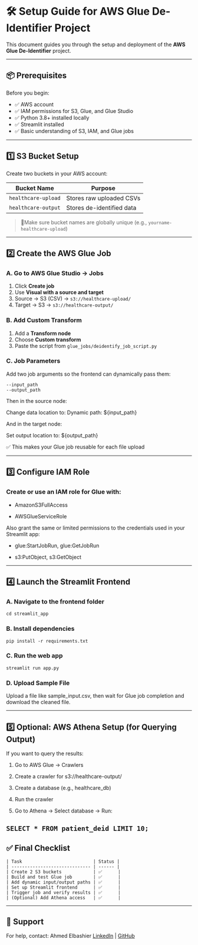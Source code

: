 # 🛠️ Setup Guide for AWS Glue De-Identifier Project

This document guides you through the setup and deployment of the **AWS Glue De-Identifier** project.

---

## 📦 Prerequisites

Before you begin:

- ✅ AWS account
- ✅ IAM permissions for S3, Glue, and Glue Studio
- ✅ Python 3.8+ installed locally
- ✅ Streamlit installed
- ✅ Basic understanding of S3, IAM, and Glue jobs

---

## 1️⃣ S3 Bucket Setup

Create two buckets in your AWS account:

| Bucket Name          | Purpose                  |
|----------------------|---------------------------|
| `healthcare-upload`  | Stores raw uploaded CSVs  |
| `healthcare-output`  | Stores de-identified data |

> 📍Make sure bucket names are globally unique (e.g., `yourname-healthcare-upload`)

---

## 2️⃣ Create the AWS Glue Job

### A. Go to AWS Glue Studio → **Jobs**
1. Click **Create job**
2. Use **Visual with a source and target**
3. Source → S3 (CSV) → `s3://healthcare-upload/`
4. Target → S3 → `s3://healthcare-output/`

### B. Add Custom Transform
1. Add a **Transform node**
2. Choose **Custom transform**
3. Paste the script from `glue_jobs/deidentify_job_script.py`

### C. Job Parameters
Add two job arguments so the frontend can dynamically pass them:
```text
--input_path
--output_path

```

Then in the source node:

Change data location to: Dynamic path: ${input_path}

And in the target node:

Set output location to: ${output_path}

✅ This makes your Glue job reusable for each file upload

---

## 3️⃣ Configure IAM Role
### Create or use an IAM role for Glue with:

* AmazonS3FullAccess

* AWSGlueServiceRole

Also grant the same or limited permissions to the credentials used in your Streamlit app:

* glue:StartJobRun, glue:GetJobRun

* s3:PutObject, s3:GetObject

---

## 4️⃣ Launch the Streamlit Frontend

### A. Navigate to the frontend folder

``
cd streamlit_app
``
### B. Install dependencies
``
pip install -r requirements.txt
``
### C. Run the web app
``
streamlit run app.py
``
### D. Upload Sample File
Upload a file like sample_input.csv, then wait for Glue job completion and download the cleaned file.

---

## 5️⃣ Optional: AWS Athena Setup (for Querying Output)
If you want to query the results:

1. Go to AWS Glue → Crawlers

2. Create a crawler for s3://healthcare-output/

3. Create a database (e.g., healthcare_db)

4. Run the crawler

5. Go to Athena → Select database → Run:

``
SELECT * FROM patient_deid LIMIT 10;
``
---
## ✅ Final Checklist
```
| Task                           | Status |
| ------------------------------ | ------ |
| Create 2 S3 buckets            | ✅      |
| Build and test Glue job        | ✅      |
| Add dynamic input/output paths | ✅      |
| Set up Streamlit frontend      | ✅      |
| Trigger job and verify results | ✅      |
| (Optional) Add Athena access   | ✅      |
```
---
## 🤝 Support
For help, contact:
Ahmed Elbashier
[LinkedIn](https://www.linkedin.com/in/ahmed-elbashier) | [GitHub](https://github.com/AhmedElbashier)



